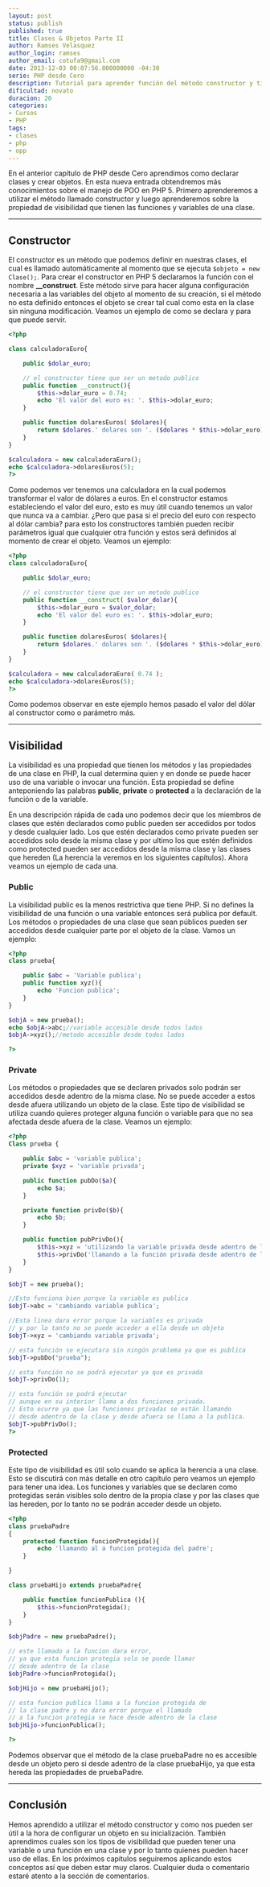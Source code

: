 ```yaml
---
layout: post
status: publish
published: true
title: Clases & Objetos Parte II
author: Ramses Velasquez
author_login: ramses
author_email: cotufa9@gmail.com
date: 2013-12-03 00:07:56.000000000 -04:30
serie: PHP desde Cero
description: Tutorial para aprender función del método constructor y tipos de visibilidad de una variable y una función dentro de una clase
dificultad: novato
duracion: 20
categories:
- Cursos
- PHP
tags:
- clases
- php
- opp
---
```

<p>En el anterior capítulo de PHP desde Cero aprendimos como declarar clases y crear objetos. En esta nueva entrada obtendremos más conocimientos sobre el manejo de POO en PHP 5. Primero aprenderemos a utilizar el método llamado constructor y luego aprenderemos sobre la propiedad de visibilidad que tienen las funciones y variables de una clase.</p>

<hr />

<h2>Constructor</h2>

<p>El constructor es un método que podemos definir en nuestras clases, el cual es llamado automáticamente al momento que se ejecuta <code>$objeto = new Clase();</code>. Para crear el constructor en PHP 5 declaramos la función con el nombre <strong>__construct</strong>. Este método sirve para hacer alguna configuración necesaria a las variables del objeto al momento de su creación, si el método no esta definido entonces el objeto se crear tal cual como esta en la clase sin ninguna modificación. Veamos un ejemplo de como se declara y para que puede servir.</p>

```php
<?php

class calculadoraEuro{

    public $dolar_euro;

    // el constructor tiene que ser un metodo publico
    public function __construct(){
        $this->dolar_euro = 0.74;
        echo 'El valor del euro es: '. $this->dolar_euro;
    }

    public function dolaresEuros( $dolares){
        return $dolares.' dolares son '. ($dolares * $this->dolar_euro) .' euros';  
    }
}

$calculadora = new calculadoraEuro();
echo $calculadora->dolaresEuros(5);
?>
```


<p>Como podemos ver tenemos una calculadora en la cual podemos transformar el valor de dólares a euros. En el constructor estamos estableciendo el valor del euro, esto es muy útil cuando tenemos un valor que nunca va a cambiar. ¿Pero que pasa si el precio del euro con respecto al dólar cambia? para esto los constructores también pueden recibir parámetros igual que cualquier otra función y estos será definidos al momento de crear el objeto. Veamos un ejemplo:</p>

```php
<?php
class calculadoraEuro{

    public $dolar_euro;

    // el constructor tiene que ser un metodo publico
    public function __construct( $valor_dolar){
        $this->dolar_euro = $valor_dolar;
        echo 'El valor del euro es: '. $this->dolar_euro;
    }

    public function dolaresEuros( $dolares){
        return $dolares.' dolares son '. ($dolares * $this->dolar_euro) .' euros';  
    }
}

$calculadora = new calculadoraEuro( 0.74 );
echo $calculadora->dolaresEuros(5);
?>
```


<p>Como podemos observar en este ejemplo hemos pasado el valor del dólar al constructor como o parámetro más.</p>

<hr />

<h2>Visibilidad</h2>

<p>La visibilidad es una propiedad que tienen los métodos y las propiedades de una clase en PHP, la cual determina quien y en donde se puede hacer uso de una variable o invocar una función. Esta propiedad se define anteponiendo las palabras <strong>public</strong>, <strong>private</strong> o <strong>protected</strong> a la declaración de la función o de la variable.</p>

<p>En una descripción rápida de cada uno podemos decir que los miembros de clases que estén declarados como public pueden ser accedidos por todos y desde cualquier lado. Los que estén declarados como private pueden ser accedidos solo desde la misma clase y por ultimo los que estén definidos como protected pueden ser accedidos desde la misma clase y las clases que hereden (La herencia la veremos en los siguientes capítulos). Ahora veamos un ejemplo de cada una.</p>

<h3>Public</h3>

<p>La visibilidad public es la menos restrictiva que tiene PHP. Si no defines la visibilidad de una función o una variable entonces será publica por default. Los métodos o propiedades de una clase que sean públicos pueden ser accedidos desde cualquier parte por el objeto de la clase. Vamos un ejemplo:</p>

```php
<?php
class prueba{

    public $abc = 'Variable publica';
    public function xyz(){
        echo 'Funcion publica';
    }
}

$objA = new prueba();
echo $objA->abc;//variable accesible desde todos lados
$objA->xyz();//metodo accesible desde todos lados

?>
```


<h3>Private</h3>

<p>Los métodos o propiedades que se declaren privados solo podrán ser accedidos desde adentro de la misma clase. No se puede acceder a estos desde afuera utilizando un objeto de la clase. Este tipo de visibilidad se utiliza cuando quieres proteger alguna función o variable para que no sea afectada desde afuera de la clase. Veamos un ejemplo:</p>

```php
<?php
Class prueba {

    public $abc = 'variable publica';
    private $xyz = 'variable privada';

    public function pubDo($a){
        echo $a;
    }

    private function privDo($b){
        echo $b;
    }

    public function pubPrivDo(){
        $this->xyz = 'utilizando la variable privada desde adentro de la clase ';
        $this->privDo('llamando a la función privada desde adentro de la clase');
    }
}

$objT = new prueba();

//Esto funciona bien porque la variable es publica
$objT->abc = 'cambiando variable publica';

//Esta linea dara error porque la variables es privada
// y por lo tanto no se puede acceder a ella desde un objeto
$objT->xyz = 'cambiando variable privada';

// esta función se ejecutara sin ningún problema ya que es publica
$objT->pubDo("prueba");

// esta función no se podrá ejecutar ya que es privada
$objT->privDo(1);

// esta función se podrá ejecutar
// aunque en su interior llama a dos funciones privada.
// Esto ocurre ya que las funciones privadas se están llamando
// desde adentro de la clase y desde afuera se llama a la publica.
$objT->pubPrivDo();
?>
```




<h3>Protected</h3>

<p>Este tipo de visibilidad es útil solo cuando se aplica la herencia a una clase. Esto se discutirá con más detalle en otro capítulo pero veamos un ejemplo para tener una idea. Los funciones y variables que se declaren como protegidas serán visibles solo dentro de la propia clase y por las clases que las hereden, por lo tanto no se podrán acceder desde un objeto.</p>

```php
<?php
class pruebaPadre
{
    protected function funcionProtegida(){
        echo 'llamando al a funcion protegida del padre';
    }

}

class pruebaHijo extends pruebaPadre{

    public function funcionPublica (){
        $this->funcionProtegida();
    }
}

$objPadre = new pruebaPadre();

// este llamado a la funcion dara error,
// ya que esta funcion protegia solo se puede llamar
// desde adentro de la clase
$objPadre->funcionProtegida();

$objHijo = new pruebaHijo();

// esta funcion publica llama a la funcion protegida de
// la clase padre y no dara error porque el llamado
// a la funcion protegia se hace desde adentro de la clase
$objHijo->funcionPublica();

?>
```


<p>Podemos observar que el método de la clase pruebaPadre no es accesible desde un objeto pero si desde adentro de la clase pruebaHijo, ya que esta hereda las propiedades de pruebaPadre.</p>

<hr />

<h2>Conclusión</h2>

<p>Hemos aprendido a utilizar el método constructor y como nos pueden ser útil a la hora de configurar un objeto en su inicialización. También aprendimos cuales son los tipos de visibilidad que pueden tener una variable o una función en una clase y por lo tanto quienes pueden hacer uso de ellas. En los próximos capítulos seguiremos aplicando estos conceptos así que deben estar muy claros. Cualquier duda o comentario estaré atento a la sección de comentarios.</p>
